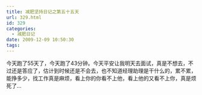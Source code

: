 ```yaml
---
title: 减肥坚持日记之第五十五天
url: 329.html
id: 329
categories:
  - 减肥日记
date: 2009-12-09 10:50:30
tags:
---
```


今天跑了55天了，今天跑了43分钟。今天平安让我明天去面试，真是不想去，不过还是答应了，估计到时候还是不会去，也不知道经理助理是干什么的，累不累，能挣多少，找工作真是麻烦，看上你的你看不上他，看上他的又看不上你，真是烦死了...